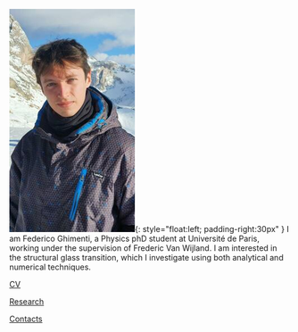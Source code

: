 ![Image](ProfilePicture.jpeg){: style="float:left; padding-right:30px" }
I am Federico Ghimenti, a Physics phD student at Université de Paris, working under the supervision of Frederic Van Wijland. I am interested in the structural glass transition, which I investigate using both analytical and numerical techniques.

[CV](https://federicoghimenti.github.io/cv)

[Research](https://federicoghimenti.github.io/research)

[Contacts](https://federicoghimenti.github.io/contacts)
